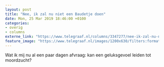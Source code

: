 ```yaml
---
layout: post
title: "Nee, ik zal nu niet een Baudetje doen"
date: Mon, 25 Mar 2019 18:46:00 +0100
categories: 
- overig 
- columns 
externe_link: "https://www.telegraaf.nl/columns/3347277/nee-ik-zal-nu-niet-een-baudetje-doen"
feature_image: "https://www.telegraaf.nl/images/1200x630/filters:format(jpeg):quality(80)/cdn-kiosk-api.telegraaf.nl/3ec36a6a-4f26-11e9-8031-0217670beecd.png"
---
```


<p class="intro">Wat ik mij nu al een paar dagen afvraag: kan een geluksgevoel leiden tot moordzucht?</p>
